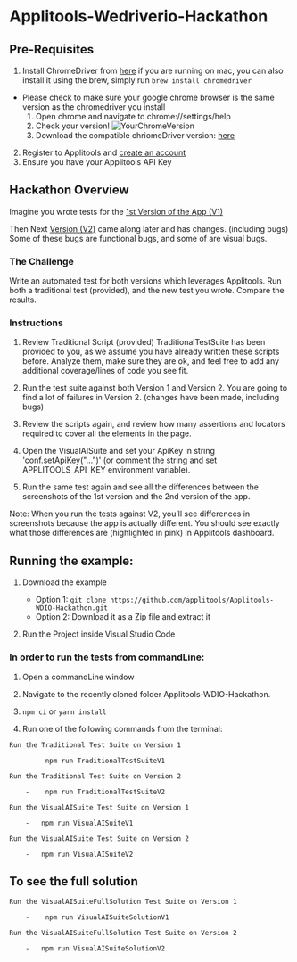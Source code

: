 # Applitools-Wedriverio-Hackathon

## Pre-Requisites
1.  Install ChromeDriver from [here](https://chromedriver.chromium.org/downloads) if you are running on mac, you can also install it using the brew,
   simply run ```brew install chromedriver```
   -   Please check to make sure your google chrome browser is the same version as the chromedriver you install
       1)  Open chrome and navigate to chrome://settings/help
       2)  Check your version!
        ![YourChromeVersion](https://user-images.githubusercontent.com/21107409/96691179-3ecef880-138d-11eb-84a3-cd52106944c6.png)
       1)  Download the compatible chriomeDriver version:  [here](https://chromedriver.chromium.org/downloads)
    
2. Register to Applitools and [create an account](https://auth.applitools.com/users/register)  
3. Ensure you have your Applitools API Key


## Hackathon Overview
Imagine you wrote tests for the [1st Version of the App (V1)](https://demo.applitools.com/hackathon.html)

Then Next [Version (V2)](https://demo.applitools.com/hackathonV2.html) came along later and has changes. (including bugs) 
Some of these bugs are functional bugs, and some of are visual bugs. 

### The Challenge
Write an automated test for both versions which leverages Applitools.
Run both a traditional test (provided), and the new test you wrote.
Compare the results.

### Instructions

1) Review Traditional Script (provided) 
TraditionalTestSuite has been provided to you, as we assume you have already written these scripts before.
Analyze them, make sure they are ok, and feel free to add any additional coverage/lines of code you see fit.

2) Run the test suite against both Version 1 and Version 2.
You are going to find a lot of failures in Version 2. (changes have been made, including bugs)

3) Review the scripts again, and review how many assertions and locators required to cover all the elements in the page.

4) Open the VisualAISuite and set your ApiKey in string 'conf.setApiKey("...")' (or comment the string and set APPLITOOLS_API_KEY environment variable).

5) Run the same test again and see all the differences between the screenshots of the 1st version and the 2nd version of the app.

Note: When you run the tests against V2, you’ll see differences in screenshots because the app is actually different. 
You should see exactly what those differences are (highlighted in pink) in Applitools dashboard. 

## Running the example:
 1. Download the example
    * Option 1: `git clone https://github.com/applitools/Applitools-WDIO-Hackathon.git`
    * Option 2: Download it as a Zip file and extract it
    
 2. Run the Project inside Visual Studio Code
   
### In order to run the tests from commandLine:
   1. Open a commandLine window
   
   2. Navigate to the recently cloned folder Applitools-WDIO-Hackathon.
   
   3.  `npm ci` or `yarn install`

   4. Run one of the following commands from the terminal:

    Run the Traditional Test Suite on Version 1
    
        -    npm run TraditionalTestSuiteV1

    Run the Traditional Test Suite on Version 2
        
        -    npm run TraditionalTestSuiteV2
        
    Run the VisualAISuite Test Suite on Version 1
        
        -   npm run VisualAISuiteV1
        
    Run the VisualAISuite Test Suite on Version 2
            
        -   npm run VisualAISuiteV2
   
## To see the full solution 
  
    Run the VisualAISuiteFullSolution Test Suite on Version 1
            
        -    npm run VisualAISuiteSolutionV1
        
    Run the VisualAISuiteFullSolution Test Suite on Version 2
                
        -   npm run VisualAISuiteSolutionV2
